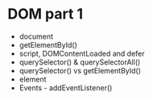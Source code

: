 # DOM part 1

- document
- getElementById()
- script, DOMContentLoaded and defer
- querySelector() & querySelectorAll()
- querySelector() vs getElementById()
- element
- Events - addEventListener()